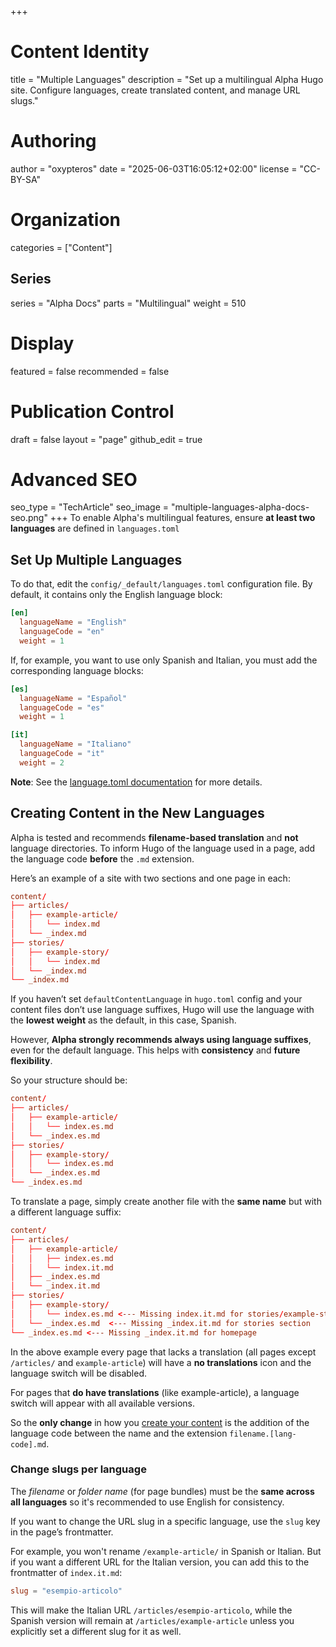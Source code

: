 +++
# Content Identity
title = "Multiple Languages"
description = "Set up a multilingual Alpha Hugo site. Configure languages, create translated content, and manage URL slugs."

# Authoring
author = "oxypteros"
date = "2025-06-03T16:05:12+02:00"
license = "CC-BY-SA"

# Organization
categories = ["Content"]

## Series
series = "Alpha Docs"
parts = "Multilingual"
weight = 510

# Display
featured = false
recommended = false

# Publication Control
draft = false
layout = "page"
github_edit = true

# Advanced SEO
seo_type = "TechArticle"
seo_image = "multiple-languages-alpha-docs-seo.png"
+++
To enable Alpha's multilingual features, ensure **at least two languages** are defined in `languages.toml`

## Set Up Multiple Languages

To do that, edit the `config/_default/languages.toml` configuration file.
By default, it contains only the English language block:
```toml
[en]
  languageName = "English"
  languageCode = "en"  
  weight = 1
```
If, for example, you want to use only Spanish and Italian, you must add the corresponding language blocks:

```toml
[es]
  languageName = "Español"
  languageCode = "es"
  weight = 1

[it]
  languageName = "Italiano"
  languageCode = "it"
  weight = 2
```
**Note**: See the [language.toml documentation](/docs/config/languages-toml/) for more details.

## Creating Content in the New Languages
Alpha is tested and recommends **filename-based translation** and **not** language directories. To inform Hugo of the language used in a page, add the language code **before** the `.md` extension.

Here’s an example of a site with two sections and one page in each:
```toml
content/ 
├── articles/
│   ├── example-article/
│   │   └── index.md
│   └── _index.md
├── stories/
│   ├── example-story/
│   │   └── index.md
│   └── _index.md
└── _index.md
```
If you haven’t set `defaultContentLanguage` in `hugo.toml` config and your content files don’t use language suffixes, Hugo will use the language with the **lowest weight** as the default, in this case, Spanish.

However, **Alpha strongly recommends always using language suffixes**, even for the default language. This helps with **consistency** and **future flexibility**.

So your structure should be:
```toml
content/ 
├── articles/
│   ├── example-article/
│   │   └── index.es.md
│   └── _index.es.md
├── stories/
│   ├── example-story/
│   │   └── index.es.md
│   └── _index.es.md
└── _index.es.md
```
To translate a page, simply create another file with the **same name** but with a different language suffix:
```toml
content/ 
├── articles/
│   ├── example-article/
│   │   ├── index.es.md
│   │   └── index.it.md
│   ├── _index.es.md
│   └── _index.it.md
├── stories/
│   ├── example-story/
│   │   └── index.es.md <--- Missing index.it.md for stories/example-story
│   └── _index.es.md  <--- Missing _index.it.md for stories section
└── _index.es.md <--- Missing _index.it.md for homepage
```
In the above example every page that lacks a translation (all pages except `/articles/` and `example-article`) will have a **no translations** icon and the language switch will be disabled.

For pages that **do have translations** (like example-article), a language switch will appear with all available versions.

So the **only change** in how you [create your content](/docs/content-creation/) is the addition of the language code between the name and the extension `filename.[lang-code].md`.


###  Change slugs per language
The *filename* or *folder name* (for page bundles) must be the **same across all languages** so it's recommended to use English for consistency.

If you want to change the URL slug in a specific language, use the `slug` key in the  page’s frontmatter. 
 
For example, you won't rename `/example-article/` in Spanish or Italian. But if you want a different URL for the Italian version, you can add this to the frontmatter of `index.it.md`:
 ```toml
 slug = "esempio-articolo"
 ```
This will make the Italian URL `/articles/esempio-articolo`, while the Spanish version will remain at `/articles/example-article` unless you explicitly set a different slug for it as well.

